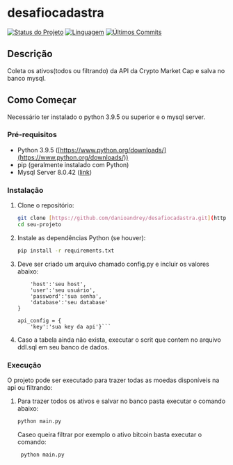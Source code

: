 # desafiocadastra
[![Status do Projeto](https://img.shields.io/badge/status-concluído-brightgreen)](https://github.com/danioandrey/desafiocadastra)
[![Linguagem](https://img.shields.io/badge/linguagem-Python-blue)](https://www.python.org/)
[![Últimos Commits](https://img.shields.io/github/last-commit/danioandrey/desafiocadastra)](https://github.com/danioandrey/desafiocadastra/commits/main)

## Descrição

Coleta os ativos(todos ou filtrando) da API da Crypto Market Cap e salva no banco mysql.

## Como Começar

Necessário ter instalado o python 3.9.5 ou superior e o mysql server.

### Pré-requisitos


* Python 3.9.5 ([https://www.python.org/downloads/](https://www.python.org/downloads/))
* pip (geralmente instalado com Python)
* Mysql Server 8.0.42 ([link](https://dev.mysql.com/downloads/installer/))

### Instalação

1.  Clone o repositório:
    ```bash
    git clone [https://github.com/danioandrey/desafiocadastra.git](https://github.com/danioandrey/desafiocadastra.git)
    cd seu-projeto
    ```
2.  Instale as dependências Python (se houver):
    ```bash
    pip install -r requirements.txt
    ```
3.  Deve ser criado um arquivo chamado config.py e incluir os valores abaixo:
    ```mysql_connection = {
        'host':'seu host',
        'user':'seu usuário',
        'password':'sua senha',
        'database':'seu database'
    }

    api_config = {
        'key':'sua key da api'}```

4. Caso a tabela ainda não exista, executar o scrit que contem no arquivo ddl.sql em seu banco de dados.

### Execução

O projeto pode ser executado para trazer todas as moedas disponíveis na api ou filtrando:

1. Para trazer todos os ativos e salvar no banco pasta executar o comando abaixo:
    ```bash
    python main.py
    ```
   Caseo queira filtrar  por exemplo o ativo bitcoin basta executar o comando:
   ```bash
    python main.py
    ```